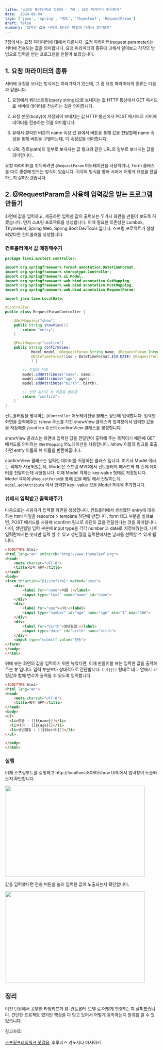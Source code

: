 ```yaml
---
title: '스프링 프레임워크 첫걸음 - 7장 : 요청 파라미터 취득하기'
date: '2024-08-04'
tags: ['java', 'spring', 'MVC', 'Thymeleaf', 'RequestParam']
draft: false
summary: '입력한 값을 서버로 보내는 방법에 대해서 알아보자' 
---
```


7장에서는 요청 파라미터에 대해서 다룹니다. 요청 파라미터(request parameter)는 서버에 전송되는 값을 의미합니다. 요청 파라미터의 종류에 대해서 알아보고 각각의 방법으로 입력을 받는 프로그램을 만들어 보겠습니다.

## 1. 요청 파라미터의 종류 

서버에 요청을 보내는 방식에는 여러가지가 있는데, 그 중 요청 파라미터의 종류는 다음과 같습니다.

1. 요청에서 쿼리스트링(query string)으로 보내지는 값
HTTP 통신에서 GET 메서드로 서버에 데이터를 전송하는 것을 의미합니다.

2. 요청 본문(body)에 저장되어 보내지는 값
HTTP 통신에서 POST 메서드로 서버에 데이터를 전송하는 것을 의미합니다.

3. 뷰에서 클릭한 버튼의 name 속성 값
뷰에서 버튼을 통해 값을 전달할때 name 속성을 통해 버튼을 구별하는데, 이 속성값을 의미합니다.

4. URL 경로(path)의 일부로 보내지는 값 
링크와 같은 URL의 일부로 보내지는 값을 의미합니다.

요청 파라미터를 취득하려면 `@RequestParam` 어노테이션을 사용하거나, Form 클래스를 따로 생성해 만드는 방식이 있습니다. 각각의 방식을 통해 서버에 어떻게 요청을 전달하는지 살펴보겠습니다.

## 2. @RequestParam을 사용해 입력값을 받는 프로그램 만들기 

화면에 값을 입력하고, 제출하면 입력한 값이 출력되는 두가지 화면을 만들어 보도록 하겠습니다. 먼저 스프링 프로젝트를 생성합니다. 이때 필요한 의존성은 Lombok, Thymeleaf, Spring Web, Spring Boot DevTools 입니다. 스프링 프로젝트가 생성되었다면 컨트롤러를 생성합니다.

### 컨트롤러에서 값 매핑해주기

```java
package livoi.mvctest.controller;

import org.springframework.format.annotation.DateTimeFormat;
import org.springframework.stereotype.Controller;
import org.springframework.ui.Model;
import org.springframework.web.bind.annotation.GetMapping;
import org.springframework.web.bind.annotation.PostMapping;
import org.springframework.web.bind.annotation.RequestParam;

import java.time.LocalDate;

@Controller
public class RequestParamController {

    @GetMapping("show")
    public String showView(){
        return "entry";
    }

    @PostMapping("confirm")
    public String confirmView(
            Model model, @RequestParam String name, @RequestParam Integer age,
            @DateTimeFormat(iso = DateTimeFormat.ISO.DATE) @RequestParam LocalDate birth
            ) {

        // 모델에 저장
        model.addAttribute("name", name);
        model.addAttribute("age", age);
        model.addAttribute("birth", birth);

        // 반환 값으로 뷰 이름을 돌려줌
        return "confirm";
    }
}
```

컨트롤러임을 명시하는 `@Controller` 어노테이션을 클래스 상단에 입력합니다. 입력한 화면을 출력해주는 /show 주소를 가진 showView 클래스와 입력창에서 입력한 값들을 저장해줄 /confirm 주소의 confirmView 클래스를 생성합니다. 

showView 클래스는 화면에 입력한 값을 전달받아 출력해 주는 목적이기 때문에 GET 메서드를 의미하는 `@GetMapping` 어노테이션을 사용합니다. /show 이름의 링크를 호출하면 entry 이름의 뷰 이름을 반환해줍니다.

confirmView 클래스는 입력한 데이터를 저장하는 클래스 입니다. 여기서 Model 이라는 객체가 사용되었는데, Model은 스프링 MVC에서 컨트롤러의 메서드와 뷰 간에 데이터를 전달하는데 사용됩니다. 이때 Model 객체는 key-value 형태로 저장됩니다. Model 객체에 `@RequestParam`을 통해 값을 매핑 해서 전달하는데, `model.addAttribute` 에서 입력한 key- value 값을 Model 객체에 추가합니다.

### 뷰에서 입력받고 출력해주기 

다음으로는 사용자가 입력할 화면을 생성합니다. 컨트롤러에서 생성했던 entry에 대응 하는 html 파일을 resource > template 하단에 만듭니다. form 태그 부분을 살펴보면, POST 메서드를 사용해 /confirm 링크로 하단의 값을 전달한다는 것을 의미합니다. 나이, 생년월일 입력 부분에 input type을 각각 number 과 date로 지정해줬는데, 나이 입력란에서는 숫자만 입력 할 수 있고 생년월일 입력란에서는 날짜를 선택할 수 있게 됩니다.

```html
<!DOCTYPE html>
<html lang="en" xmlns:th="http://www.thymeleaf.org">
<head>
    <meta charset="UTF-8">
    <title>입력 화면</title>
</head>
<body>
<form th:action="@{/confirm}" method="post">
    <div>
        <label for="name">이름 :</label>
        <input type="text" name="name" id="name">
    </div>
    <div>
        <label for="age">나이:</label>
        <input type="number" id="age" name="age" min="1" max="100">
    </div>
    <div>
        <label for="birth">생년월일:</label>
        <input type="date" id="birth" name="birth">
    </div>
    <input type="submit" value="전송">
</form>
</body>
</html>
```
위에 뷰는 화면의 값을 입력하기 위한 뷰였다면, 이제 만들어볼 뷰는 입력한 값을 출력해주는 뷰 입니다. 입력 부분보다 상대적으로 간단합니다. `[[${}]]` 형태로 태그 안에서 고정값과 함께 변수가 출력될 수 있도록 입력합니다. 

```html
<!DOCTYPE html>
<html lang="en">
<head>
    <meta charset="UTF-8">
    <title>확인 화면</title>
</head>
<body>
<ul>
  <li>이름 : [[${name}]]</li>
  <li>나이 : [[${age}]]</li>
  <li>생년월일 : [[${birth}]]</li>
</ul>

</body>
</html>
```

### 실행
이제 스프링부트를 실행하고 http://localhost:8080/show URL에서 입력창이 노출되는지 확인합니다.

<img width="460" height="300" src="/static/images/springstudy/showview.png"/>

값을 입력했다면 전송 버튼을 눌러 입력한 값이 노출되는지 확인합니다.

<img width="460" height="300" src="/static/images/springstudy/showresult.png"/>


## 정리
이전 단원에서 공부한 타임리프가 뷰-컨트롤러-모델 로 어떻게 연결되는지 살펴봤습니다. 간단한 프로젝트 였지만 핵심을 다 담고 있어서 어떻게 동작하는지 원리를 알 수 있었습니다.


참고자료: <br></br>[스프링프레임워크 첫걸음](https://www.aladin.co.kr/shop/wproduct.aspx?ItemId=301096602), 후루네스 키노시타 마사아키<br></br>

